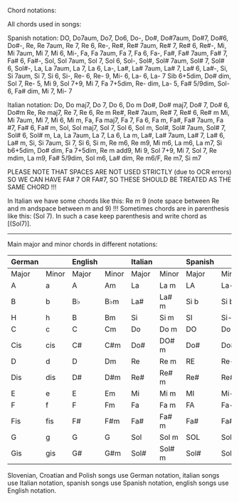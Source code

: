 Chord notations:

All chords used in songs:

Spanish notation:
DO, Do7aum, Do7, Do6, Do-, Do#, Do#7aum, Do#7, Do#6, Do#-, Re, Re 7aum, Re 7, Re 6, Re-, Re#, Re# 7aum, Re# 7, Re# 6, Re#-, Mi, Mi 7aum, Mi 7, Mi 6, Mi-, Fa, Fa 7aum, Fa 7, Fa 6, Fa-, Fa#, Fa# 7aum, Fa# 7, Fa# 6, Fa#-, Sol, Sol 7aum, Sol 7, Sol 6, Sol-, Sol#, Sol# 7aum, Sol# 7, Sol# 6, Sol#-, La, La 7aum, La 7, La 6, La-, La#, La# 7aum, La# 7, La# 6, La#-, Si, Si 7aum, Si 7, Si 6, Si-, Re- 6, Re- 9, Mi- 6, La- 6, La- 7 Sib 6+5dim, Do# dim, Sol 7, Re- 5, Mi 9, Sol 7+9, Mi 7, Fa 7+5dim, Re- dim, La- 5, Fa# 5/9dim, Sol- 6, Fa# dim, Mi 7, Mi- 7

Italian notation:
Do, Do maj7, Do 7, Do 6, Do m Do#, Do# maj7, Do# 7, Do# 6, Do#m Re, Re maj7, Re 7, Re 6, Re m Re#, Re# 7aum, Re# 7, Re# 6, Re# m Mi, Mi 7aum, Mi 7, Mi 6, Mi m, Fa, Fa maj7, Fa 7, Fa 6, Fa m, Fa#, Fa# 7aum, Fa #7, Fa# 6, Fa# m, Sol, Sol maj7, Sol 7, Sol 6, Sol m, Sol#, Sol# 7aum, Sol# 7, Sol# 6, Sol# m, La, La 7aum, La 7, La 6, La m, La#, La# 7aum, La# 7, La# 6, La# m, Si, Si 7aum, Si 7, Si 6, Si m, Re m6, Re m9, Mi m6, La m6, La m7, Si b6+5dim, Do# dim, Fa 7+5dim, Re m add9, Mi 9, Sol 7+9, Mi 7, Sol 7, Re mdim, La m9, Fa# 5/9dim, Sol m6, La# dim, Re m6/F, Re m7, Si m7

PLEASE NOTE THAT SPACES ARE NOT USED STRICTLY (due to OCR errors) SO WE CAN HAVE FA# 7 OR FA#7, SO THESE SHOULD BE TREATED AS THE SAME CHORD !!!

In Italian we have some chords like this: Re m 9 (note space between Re and m andspace between m and 9) !!!
Sometimes chords are in parenthesis like this: (Sol 7). In such a case keep parenthesis and write chord as [(Sol7)].
__________________________________________________

Main major and minor chords in different notations:

| German |       | English |       | Italian |        | Spanish |       |
|--------|-------|---------|-------|---------|--------|---------|-------|
| Major  | Minor | Major   | Minor | Major   | Minor  | Major   | Minor |
| A      | a     | A       | Am    | La      | La m   | LA      | La-   |
| B      | b     | B♭      | B♭m   | La#     | La# m  | Si b    | Si b- |
| H      | h     | B       | Bm    | Si      | Si m   | SI      | Si-   |
| C      | c     | C       | Cm    | Do      | Do m   | DO      | Do-   |
| Cis    | cis   | C#      | C#m   | Do#     | DO# m  | Do#     | Do#-  |
| D      | d     | D       | Dm    | Re      | Re m   | RE      | Re-   |
| Dis    | dis   | D#      | D#m   | Re#     | Re# m  | Re#     | Re#-  |
| E      | e     | E       | Em    | Mi      | Mi m   | MI      | Mi-   |
| F      | f     | F       | Fm    | Fa      | Fa m   | FA      | Fa-   |
| Fis    | fis   | F#      | F#m   | Fa#     | Fa# m  | Fa#     | Fa#-  |
| G      | g     | G       | G     | Sol     | Sol m  | SOL     | Sol-  |
| Gis    | gis   | G#      | G#m   | Sol#    | Sol# m | Sol#    | Sol#- |

Slovenian, Croatian and Polish songs use German notation, italian songs use Italian notation, spanish songs use Spanish notation, english songs use English notation.